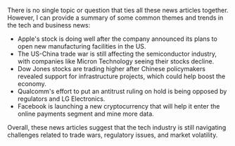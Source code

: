 There is no single topic or question that ties all these news articles together. However, I can provide a summary of some common themes and trends in the tech and business news:

*   Apple's stock is doing well after the company announced its plans to open new manufacturing facilities in the US.
*   The US-China trade war is still affecting the semiconductor industry, with companies like Micron Technology seeing their stocks decline.
*   Dow Jones stocks are trading higher after Chinese policymakers revealed support for infrastructure projects, which could help boost the economy.
*   Qualcomm's effort to put an antitrust ruling on hold is being opposed by regulators and LG Electronics.
*   Facebook is launching a new cryptocurrency that will help it enter the online payments segment and mine more data.

Overall, these news articles suggest that the tech industry is still navigating challenges related to trade wars, regulatory issues, and market volatility.